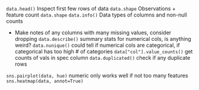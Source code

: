 `data.head()` Inspect first few rows of data
`data.shape` Observations + feature count `data.shape`
`data.info()` Data types of columns and non-null counts
- Make notes of any columns with many missing values, consider dropping
`data.describe()` summary stats for numerical cols, is anything weird?
`data.nunique()` could tell if numerical cols are categorical, if categorical has too high # of categories
`data["col"].value_counts()` get counts of vals in spec column
`data.duplicated()` check if any duplicate rows

`sns.pairplot(data, hue)` numeric only works well if not too many features
`sns.heatmap(data, annot=True)`